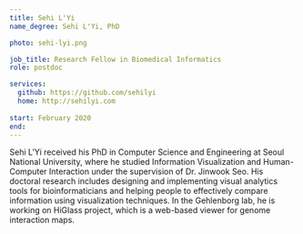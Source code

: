 ```yaml
---
title: Sehi L'Yi
name_degree: Sehi L'Yi, PhD

photo: sehi-lyi.png

job_title: Research Fellow in Biomedical Informatics
role: postdoc

services:
  github: https://github.com/sehilyi
  home: http://sehilyi.com
  
start: February 2020
end:
---
```

Sehi L’Yi received his PhD in Computer Science and Engineering at Seoul National University, where he studied Information Visualization and Human-Computer Interaction under the supervision of Dr. Jinwook Seo. His doctoral research includes designing and implementing visual analytics tools for bioinformaticians and helping people to effectively compare information using visualization techniques. In the Gehlenborg lab, he is working on HiGlass project, which is a web-based viewer for genome interaction maps.